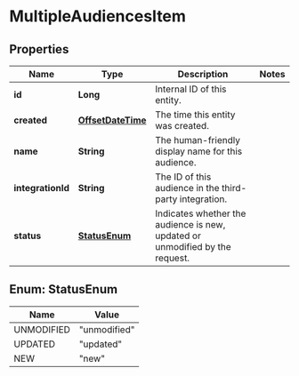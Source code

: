 

# MultipleAudiencesItem

## Properties

Name | Type | Description | Notes
------------ | ------------- | ------------- | -------------
**id** | **Long** | Internal ID of this entity. | 
**created** | [**OffsetDateTime**](OffsetDateTime.md) | The time this entity was created. | 
**name** | **String** | The human-friendly display name for this audience. | 
**integrationId** | **String** | The ID of this audience in the third-party integration. | 
**status** | [**StatusEnum**](#StatusEnum) | Indicates whether the audience is new, updated or unmodified by the request.  | 



## Enum: StatusEnum

Name | Value
---- | -----
UNMODIFIED | &quot;unmodified&quot;
UPDATED | &quot;updated&quot;
NEW | &quot;new&quot;



